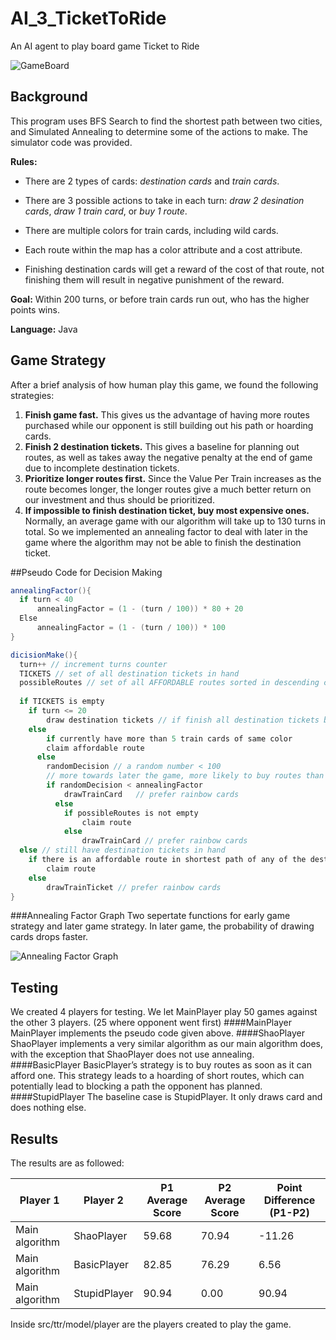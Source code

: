 # AI_3_TicketToRide
An AI agent to play board game Ticket to Ride

![GameBoard](https://raw.githubusercontent.com/ss2cp/AI_HW3/master/ScreenShot.png)

## Background
This program uses BFS Search to find the shortest path between two cities, and Simulated Annealing to determine some of the actions to make. The simulator code was provided.

**Rules:** 

- There are 2 types of cards: *destination cards* and *train cards*. 

- There are 3 possible actions to take in each turn: *draw 2 desination cards*, *draw 1 train card*, or *buy 1 route*. 

- There are multiple colors for train cards, including wild cards. 

- Each route within the map has a color attribute and a cost attribute. 

- Finishing destination cards will get a reward of the cost of that route, not finishing them will result in negative punishment of the reward. 

**Goal:** Within 200 turns, or before train cards run out, who has the higher points wins.

**Language:** Java

## Game Strategy
After a brief analysis of how human play this game, we found the following strategies:

1. **Finish game fast.** This gives us the advantage of having more routes purchased while our opponent is still building out his path or hoarding cards.
2. **Finish 2 destination tickets.** This gives a baseline for planning out routes, as well as takes away the negative penalty at the end of game due to incomplete destination tickets.
3. **Prioritize longer routes first.** Since the Value Per Train increases as the route becomes longer, the longer routes give a much better return on our investment and thus should be prioritized.
4. **If impossible to finish destination ticket, buy most expensive ones.** Normally, an average game with our algorithm will take up to 130 turns in total. So we implemented an annealing factor to deal with later in the game where the algorithm may not be able to finish the destination ticket.

##Pseudo Code for Decision Making
```java
annealingFactor(){
  if turn < 40
	  annealingFactor = (1 - (turn / 100)) * 80 + 20
  Else
	  annealingFactor = (1 - (turn / 100)) * 100
}

dicisionMake(){
  turn++ // increment turns counter
  TICKETS // set of all destination tickets in hand
  possibleRoutes // set of all AFFORDABLE routes sorted in descending cost order
  
  if TICKETS is empty
  	if turn <= 20
  		draw destination tickets // if finish all destination tickets before 20th turn, draw another 2
  	else
  		if currently have more than 5 train cards of same color
        claim affordable route
      else
        randomDecision // a random number < 100
        // more towards later the game, more likely to buy routes than drawing cards
        if randomDecision < annealingFactor
  		    drawTrainCard	// prefer rainbow cards
  		  else
  		    if possibleRoutes is not empty
  			    claim route
  		    else
  			    drawTrainCard // prefer rainbow cards
  else // still have destination tickets in hand
  	if there is an affordable route in shortest path of any of the destination tickets
  		claim route
  	else
  		drawTrainTicket // prefer rainbow cards
}
```
###Annealing Factor Graph
Two sepertate functions for early game strategy and later game strategy. In later game, the probability of drawing cards drops faster. 

![Annealing Factor Graph](https://raw.githubusercontent.com/ss2cp/AI_HW3/master/imgs/annealing.png)

## Testing
We created 4 players for testing. We let MainPlayer play 50 games against the other 3 players. (25 where opponent went first)
####MainPlayer
MainPlayer implements the pseudo code given above.
####ShaoPlayer
ShaoPlayer implements a very similar algorithm as our main algorithm does, with the exception that ShaoPlayer does not use annealing.
####BasicPlayer
BasicPlayer’s strategy is to buy routes as soon as it can afford one. This strategy leads to a hoarding of short routes, which can potentially lead to blocking a path the opponent has planned.
####StupidPlayer
The baseline case is StupidPlayer. It only draws card and does nothing else. 

## Results
The results are as followed:

| Player 1  | Player 2 |P1 Average Score|P2 Average Score|Point Difference (P1-P2)|
| ------------- | ------------- | ------------- | ------------- |------------- |
| Main algorithm  | ShaoPlayer  |59.68|70.94|-11.26|
| Main algorithm  | BasicPlayer |82.85|76.29|6.56|
| Main algorithm  | StupidPlayer|90.94|0.00|90.94|


Inside src/ttr/model/player are the players created to play the game.



